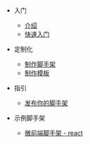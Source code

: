 * 入门

  * [介绍](README.md)
  * [快速入门](quickstart.md)

* 定制化
  * [制作脚手架](customization.md)
  * [制作模板](template.md)

* 指引

  * [发布你的脚手架](deploy.md)


* 示例脚手架
  * [微前端脚手架 - react](https://github.com/Fantasy9527/lotus-scaffold-micro-react)